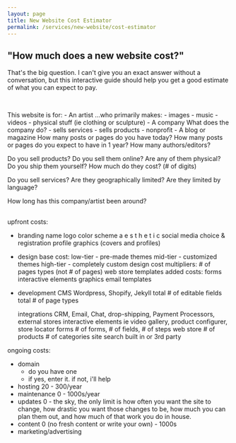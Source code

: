 ```yaml
---
layout: page
title: New Website Cost Estimator
permalink: /services/new-website/cost-estimator
---
```

## "How much does a new website cost?"

That's the big question. I can't give you an exact answer without a conversation, but this interactive guide should help you get a good estimate of what you can expect to pay.

<br>

This website is for:
    - An artist
        ...who primarily makes:
        - images
        - music
        - videos
        - physical stuff (ie clothing or sculpture)
    - A company
        What does the company do?
        - sells services
        - sells products
        - nonprofit
    - A blog or magazine
        How many posts or pages do you have today?
        How many posts or pages do you expect to have in 1 year?
        How many authors/editors?

Do you sell products?
    Do you sell them online?
        Are any of them physical?
            Do you ship them yourself?
    How much do they cost? (# of digits)

Do you sell services?
    Are they geographically limited?
    Are they limited by language?

How long has this company/artist been around?

## 
upfront costs:
- branding
    name
    logo
    color scheme
    a e s t h e t i c
    social media
        choice & registration
        profile graphics (covers and profiles)

- design
    base cost:
        low-tier - pre-made themes
        mid-tier - customized themes
        high-tier - completely custom design
    cost multipliers:
        # of pages types (not # of pages)
        web store templates
    added costs:
        forms
        interactive elements
        graphics
        email templates


- development
    CMS
        Wordpress, Shopify, Jekyll
    total # of editable fields
    total # of page types

    integrations
        CRM, Email, Chat, drop-shipping, Payment Processors, external stores
    interactive elements
        ie video gallery, product configurer, store locator
    forms
        # of forms, # of fields, # of steps
    web store
        # of products
        # of categories
    site search
        built in or 3rd party
    





ongoing costs:
- domain
    - do you have one
    - if yes, enter it. if not, i'll help
- hosting
    20 - 300/year
- maintenance
    0 - 1000s/year
- updates
    0 - the sky, the only limit is how often you want the site to change, how drastic you want those changes to be, how much you can plan them out, and how much of that work you do in house.
- content
    0 (no fresh content or write your own) - 1000s
- marketing/advertising